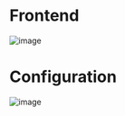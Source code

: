 # Frontend 
![image](https://github.com/NawrasBukhari/postpay-botble/assets/63796900/af0c1b80-c4b1-45c4-8874-1c2fe6a842a0)

# Configuration
![image](https://github.com/NawrasBukhari/postpay-botble/assets/63796900/02c1eeec-28c0-431f-b31e-44049d7ec2e5)


